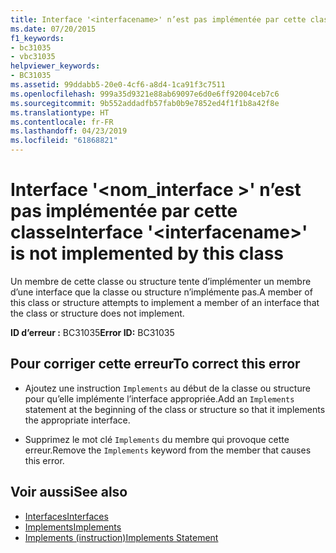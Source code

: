 ```yaml
---
title: Interface '<interfacename>' n’est pas implémentée par cette classe
ms.date: 07/20/2015
f1_keywords:
- bc31035
- vbc31035
helpviewer_keywords:
- BC31035
ms.assetid: 99ddabb5-20e0-4cf6-a8d4-1ca91f3c7511
ms.openlocfilehash: 999a35d9321e88ab69097e6d0e6ff92004ceb7c6
ms.sourcegitcommit: 9b552addadfb57fab0b9e7852ed4f1f1b8a42f8e
ms.translationtype: HT
ms.contentlocale: fr-FR
ms.lasthandoff: 04/23/2019
ms.locfileid: "61868821"
---
```

# <a name="interface-interfacename-is-not-implemented-by-this-class"></a><span data-ttu-id="4caa5-102">Interface '\<nom_interface >' n’est pas implémentée par cette classe</span><span class="sxs-lookup"><span data-stu-id="4caa5-102">Interface '\<interfacename>' is not implemented by this class</span></span>
<span data-ttu-id="4caa5-103">Un membre de cette classe ou structure tente d’implémenter un membre d’une interface que la classe ou structure n’implémente pas.</span><span class="sxs-lookup"><span data-stu-id="4caa5-103">A member of this class or structure attempts to implement a member of an interface that the class or structure does not implement.</span></span>  
  
 <span data-ttu-id="4caa5-104">**ID d’erreur :** BC31035</span><span class="sxs-lookup"><span data-stu-id="4caa5-104">**Error ID:** BC31035</span></span>  
  
## <a name="to-correct-this-error"></a><span data-ttu-id="4caa5-105">Pour corriger cette erreur</span><span class="sxs-lookup"><span data-stu-id="4caa5-105">To correct this error</span></span>  
  
- <span data-ttu-id="4caa5-106">Ajoutez une instruction `Implements` au début de la classe ou structure pour qu’elle implémente l’interface appropriée.</span><span class="sxs-lookup"><span data-stu-id="4caa5-106">Add an `Implements` statement at the beginning of the class or structure so that it implements the appropriate interface.</span></span>  
  
- <span data-ttu-id="4caa5-107">Supprimez le mot clé `Implements` du membre qui provoque cette erreur.</span><span class="sxs-lookup"><span data-stu-id="4caa5-107">Remove the `Implements` keyword from the member that causes this error.</span></span>  
  
## <a name="see-also"></a><span data-ttu-id="4caa5-108">Voir aussi</span><span class="sxs-lookup"><span data-stu-id="4caa5-108">See also</span></span>

- [<span data-ttu-id="4caa5-109">Interfaces</span><span class="sxs-lookup"><span data-stu-id="4caa5-109">Interfaces</span></span>](../../visual-basic/programming-guide/language-features/interfaces/index.md)
- [<span data-ttu-id="4caa5-110">Implements</span><span class="sxs-lookup"><span data-stu-id="4caa5-110">Implements</span></span>](../../visual-basic/language-reference/statements/implements-clause.md)
- [<span data-ttu-id="4caa5-111">Implements (instruction)</span><span class="sxs-lookup"><span data-stu-id="4caa5-111">Implements Statement</span></span>](../../visual-basic/language-reference/statements/implements-statement.md)
